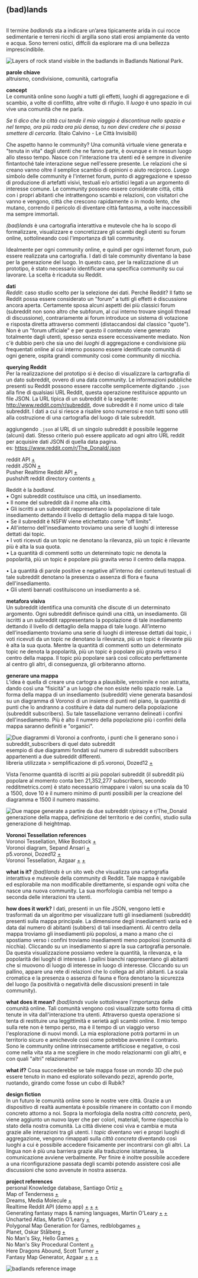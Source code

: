 ## (bad)lands
<br>Il termine *badlands* sta a indicare un’area tipicamente arida in cui rocce sedimentarie e terreni ricchi di argilla sono stati erosi ampiamente da vento e acqua. Sono terreni ostici, diffcili da esplorare ma di una bellezza imprescindibile.

![Layers of rock stand visible in the badlands in Badlands National Park.](https://i.imgur.com/b52oLOb.jpg)

**parole chiave** <br>altruismo, condivisione, comunità, cartografia

**concept**<br>
Le comunità online sono *luoghi* a tutti gli effetti, luoghi di aggregazione e di scambio, a volte di conflitto, altre volte di rifugio. Il *luogo* è uno spazio in cui vive una comunità che ne parla.

*Se ti dico che la città cui tende il mio viaggio è discontinua nello spazio e nel tempo, ora più rada ora più densa, tu non devi credere che si possa smettere di cercarla.* (Italo Calvino - Le Città Invisibili)

Che aspetto hanno le community? Una comunità virtuale viene generata e "tenuta in vita" dagli utenti che ne fanno parte, è ovunque e in nessun luogo allo stesso tempo. Nasce con l'interazione tra utenti ed è sempre in divenire fintantoché tale interazione segue nell'essere presente. Le relazioni che si creano vanno oltre il semplice scambio di opinioni o aiuto reciproco. *Luogo* simbolo delle community è l'internet forum, punto di aggregazione e spesso di produzione di artefatti visivi, testuali e/o artistici legati a un argomento di interesse comune. Le community possono essere considerate città, città con i propri abitanti che intrattengono scambi e relazioni, con visitatori che vanno e vengono, città che crescono rapidamente o in modo lento, che mutano, correndo il pericolo di diventare città fantasma, a volte inaccessibili ma sempre immortali.

*(bad)lands* è una cartografia interattiva e mutevole che ha lo scopo di formalizzare, visualizzare e concretizzare gli scambi degli utenti su forum online, sottolineando così l'importanza di tali community.

Idealmente per ogni community online, e quindi per ogni internet forum, può essere realizzata una cartografia. I dati di tale community diventano la base per la generazione del luogo. In questo caso, per la realizzazione di un prototipo, è stato necessario identificare una specifica community su cui lavorare. La scelta è ricaduta su Reddit.

**dati**<br>
*Reddit*: caso studio scelto per la selezione dei dati. Perché Reddit? Il fatto se Reddit possa essere considerato un "forum" a tutti gli effetti è discussione ancora aperta. Certamente sposa alcuni aspetti dei più classici forum (subreddit non sono altro che subforum, al cui interno trovare singoli thread di discussione), contrariamente ai forum introduce un sistema di votazione e risposta diretta attraverso commenti (distaccandosi dal classico "quote"). Non è un "forum ufficiale" e per questo il contenuto viene generato totalmente dagli utenti, spesso senza essere eccessivamente mediato. Non c'è dubbio però che sia uno dei *luoghi* di aggregazione e condivisione più frequentati online al cui interno possono essere identificate comunità di ogni genere, ospita grandi community così come community di nicchia.

**querying Reddit**<br>
Per la realizzazione del prototipo si è deciso di visualizzare la cartografia di un dato subreddit, ovvero di una data community. Le informazioni pubbliche presenti su Reddit possono essere raccolte semplicemente digitando `.json` alla fine di qualsiasi URL Reddit, questa operazione restituisce appunto un file JSON. La URL tipica di un subreddit è la seguente: http://www.reddit.com/r/subreddit, dove subreddit è il nome unico di tale subreddit. I dati a cui si riesce a risalire sono numerosi e non tutti sono utili alla costruzione di una cartografia del luogo di tale subreddit.

aggiungendo `.json` al URL di un singolo subreddit è possibile leggerne (alcuni) dati. Stesso criterio può essere applicato ad ogni altro URL reddit per acquisire dati JSON di quella data pagina.
<br> es: https://www.reddit.com/r/The_Donald/.json

reddit API [+](https://www.reddit.com/dev/api)
<br>reddit JSON [+](https://github.com/reddit-archive/reddit/wiki/JSON)
<br>Pusher Realtime Reddit API [+](https://blog.pusher.com/pusher-realtime-reddit-api/)
<br>pushshift reddit directory contents [+](http://files.pushshift.io/reddit/)

Reddit è la *badland*.<br>
• Ogni subreddit costituisce una città, un insediamento.<br>
• Il nome del subreddit dà il nome alla città.<br>
• Gli iscritti a un subreddit rappresentano la popolazione di tale insediamento dettando il livello di dettaglio della mappa di tale luogo.<br>
• Se il subreddit è NSFW viene etichettato come "off limits".<br>
• All'interno dell'insediamento troviamo una serie di luoghi di interesse dettati dai topic.<br>
• I voti ricevuti da un topic ne denotano la rilevanza, più un topic è rilevante più è alta la sua quota.<br>
• La quantità di commenti sotto un determinato topic ne denota la popolarità, più un topic è popolare più gravita verso il centro della mappa.<br>
<!--- • Gli utenti attivi negli ultimi 15 minuti vengono rapprensentati con pallini in movimento, gravitano attorno al luogo di interesse dove è stata riscontrata l'ultima azione da loro compiuta (es. topic votato/commentato) e si spostano di accordo. Se sono solo attivi senza aver compiuto nessuna azione sono fermi al centro della mappa.<br>
• Cliccando su un pallino (un utente) ne visualizzo le relazioni con gli altri *abitanti*.<br> --->
• La quantità di parole positive e negative all'interno dei contenuti testuali di tale subreddit denotano la presenza o assenza di flora e fauna dell'insediamento.<br>
• Gli utenti bannati costituiscono un insediamento a sé.<br>

**metafora visiva**
<br>Un subreddit identifica una comunità che discute di un determinato argomento. Ogni subreddit definisce quindi una città, un insediamento. Gli iscritti a un subreddit rappresentano la popolazione di tale insediamento dettando il livello di dettaglio della mappa di tale luogo. All’interno dell’insediamento troviamo una serie di luoghi di interesse dettati dai topic, i voti ricevuti da un topic ne denotano la rilevanza, più un topic è rilevante più è alta la sua quota. Mentre la quantità di commenti sotto un determinato topic ne denota la popolarità, più un topic è popolare più gravita verso il centro della mappa. Il topic più popolare sarà così collocato perfettamente al centro gli altri, di conseguenza, gli orbiteranno attorno.

**generare una mappa**
<br>L’idea è quella di creare una cartogra a plausibile, verosimile e non astratta, dando così una “fisicità” a un luogo che non esiste nello spazio reale. La forma della mappa di un insediamento (subreddit) viene generata basandosi su un diagramma di Voronoi di un insieme di punti nel piano, la quantità di punti che lo andranno a costituire è data dal numero della popolazione (subreddit subscribers). Su tale tassellazione verranno delineati i confini dell'insediamento. Più è alto il numero della popolazione più i confini della mappa saranno definiti e "organici".

![Due diagrammi di Voronoi a confronto, i punti che li generano sono i subreddit_subscribers di quel dato subreddit](https://i.imgur.com/7bfhi1B.png)
<br>esempio di due diagrammi fondati sul numero di subreddit subscribers appartenenti a due subreddit differenti.<br>libreria utilizzata > semplificazione di p5.voronoi, Dozed12 [+](https://github.com/Dozed12/p5.voronoi)

Vista l’enorme quantità di iscritti ai più popolari subreddit (il subreddit più popolare al momento conta ben 21,352,277 subscribers, secondo redditmetrics.com) è stato necessario rimappare i valori su una scala da 10 a 1500, dove 10 è il numero minimo di punti possibili per la creazione del diagramma e 1500 il numero massimo.

![Due mappe generate a partire da due subreddit r/piracy e r/The_Donald](https://i.imgur.com/2AG7tNV.png)
<br>generazione della mappa, definizione del territorio e dei confini, studio sulla generazione di heightmap.

**Voronoi Tessellation references**
<br> Voronoi Tessellation, Mike Bostock [+](https://bl.ocks.org/mbostock/4060366)
<br> Voronoi diagram, Sepand Ansari [+](https://codepen.io/sepans/pen/Qbgaby)
<br> p5.voronoi, Dozed12 [+](https://github.com/Dozed12/p5.voronoi)
<br> Voronoi Tessellation, Azgaar [+](https://bl.ocks.org/Azgaar/4904e89c12c7347a9e1639edb7655e10) [+](https://bl.ocks.org/Azgaar/9f803911c6850d45334f1a47205b7294)

**what is it?** *(bad)lands* è un sito web che visualizza una cartografia interattiva e mutevole della community di Reddit. Tale mappa è navigabile ed esplorabile ma non modificabile direttamente, si espande ogni volta che nasce una nuova community. La sua morfologia cambia nel tempo a seconda delle interazioni tra utenti.

**how does it work?** I dati, presenti in un file JSON, vengono letti e trasformati da un algoritmo per visualizzare tutti gli insediamenti (subreddit) presenti sulla mappa principale. La dimensione degli insediamenti varia ed è data dal numero di abitanti (subbers) di tali insediamenti. Al centro della mappa troviamo gli insediamenti più popolosi, a mano a mano che ci spostiamo verso i confini troviamo insediamenti meno popolosi (comunità di nicchia). Cliccando su un insediamento si apre la sua cartografia personale. Da questa visualizzazione possiamo vedere la quantità, la rilevanza, e la popolarità dei luoghi di interesse. I pallini bianchi rappresentano gli abitanti che si muovono di luogo di interesse in luogo di interesse. Cliccando su un pallino, appare una rete di relazioni che lo collega ad altri abitanti. La scala cromatica e la presenza o assenza di fauna e flora denotano la sicurezza del luogo (la positività o negatività delle discussioni presenti in tale community).

**what does it mean?** *(bad)lands* vuole sottolineare l'importanza delle comunità online. Tali comunità vengono così visualizzate sotto forma di città tenute in vita dall'interazione tra utenti. Attraverso questa operazione si tenta di restituire una leggittimità e serietà agli scambi online. Il mio tempo sulla rete non è tempo perso, ma è il tempo di un viaggio verso l'esplorazione di nuovi mondi. La mia esplorazione potrà portarmi in un territorio sicuro e amichevole così come potrebbe avvenire il contrario. Sono le community online intrinsecamente artificiose e negative, o così come nella vita sta a me scegliere in che modo relazionarmi con gli altri, e con quali "altri" relazionarmi?

**what if?** Cosa succederebbe se tale mappa fosse un mondo 3D che può essere tenuto in mano ed esplorato sollevando pezzi, aprendo porte, ruotando, girando come fosse un cubo di Rubik?

**design fiction**
<br>In un futuro le comunità online sono le nostre vere città. Grazie a un dispositivo di realtà aumentata è possibile rimanere in contatto con il mondo concreto attorno a noi. Sopra la morfologia della nostra *città concreta*, però, viene aggiunto un nuovo layer che per colori, materiali, forme rispecchia lo stato della nostra comunità. La città diviene così viva e cambia e muta grazie alle interazioni tra gli utenti. I *topic* diventano veri e propri luoghi di aggregazione, vengono rimappati sulla *città concreta* diventando così luoghi a cui è possibile accedere fisicamente per incontrarsi con gli altri. La lingua non è più una barriera grazie alla traduzione istantanea, la comunicazione avviene verbalmente. Per finire è inoltre possibile accedere a una riconfigurazione passata degli scambi potendo assistere così alle discussioni che sono avvenute in nostra assenza.

**project references**<br>
personal Knowledge database, Santiago Ortiz [+](http://intuitionanalytics.com/other/knowledgeDatabase/#i=256)<br>
Map of Tenderness [+](https://media.gucci.com/content/DiaryHeroArticle_Standard_1600x812/1445360417/DiaryHeroArticle_issue03-map_001_Default.jpg)<br>
Dreams, Media Molecule [+](http://dreams.mediamolecule.com/)
<br> Realtime Reddit API (demo app) [+](http://files.pushshift.io/reddit/) [+](http://realtime-reddit-demo.herokuapp.com/) [+](https://github.com/pusher-community/pusher-realtime-reddit-demo)
<br> Generating fantasy maps & naming languages, Martin O'Leary [+](http://mewo2.com/notes/terrain/) [+](http://mewo2.com/notes/naming-language/)
<br> Uncharted Atlas, Martin O'Leary [+](https://twitter.com/unchartedatlas)
<br> Polygonal Map Generation for Games, redblobgames [+](http://www-cs-students.stanford.edu/~amitp/game-programming/polygon-map-generation/#graphs)
<br> Planet, Oskar Stålberg [+](http://oskarstalberg.com/game/planet/planet.html)
<br> No Man's Sky, Hello Games [+](https://www.nomanssky.com/)
<br> No Man's Sky Procedural Content [+](http://3dgamedevblog.com/wordpress/?p=836)
<br> Here Dragons Abound, Scott Turner [+](https://heredragonsabound.blogspot.it/)
<br> Fantasy Map Generator, Azgaar [+](https://azgaar.github.io/Fantasy-Map-Generator/) [+](https://github.com/Azgaar/Fantasy-Map-Generator) [+](https://azgaar.wordpress.com/)

![badlands reference image](https://i.imgur.com/ngP0Fpe.png)
